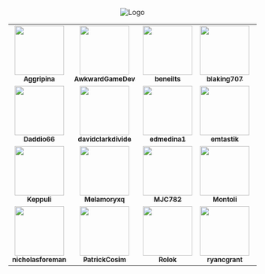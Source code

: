 <div align="center">
    
![Logo](https://avatars.githubusercontent.com/u/72576846?s=400&u=27ff91ebade0578e0ed52813c1b7dac40db8d80b&v=4)

</div>

<table>
    <tr>
        <td align="center"><a href="https://github.com/Aggripina">
            <img src="https://avatars.githubusercontent.com/u/68454134?v=4?s=100" width="100px;" alt=""/><br />
            <sub><b>Aggripina</b></sub></a><br />
        </td>
        <td align="center"><a href="https://github.com/AwkwardGameDev">
            <img src="https://avatars.githubusercontent.com/u/55956768?v=4?s=100" width="100px;" alt=""/><br />
            <sub><b>AwkwardGameDev</b></sub></a><br />
        </td>
        <td align="center"><a href="https://github.com/beneilts">
            <img src="https://avatars.githubusercontent.com/u/36256880?v=4?s=100" width="100px;" alt=""/><br />
            <sub><b>beneilts</b></sub></a><br />
        </td>
        <td align="center"><a href="https://github.com/blaking707">
            <img src="https://avatars.githubusercontent.com/u/46813060?v=4?s=100" width="100px;" alt=""/><br />
            <sub><b>blaking707</b></sub></a><br />
        </td>
        <td align="center"><a href="https://github.com/BuckmonsterCORE">
            <img src="https://avatars.githubusercontent.com/u/58750748?v=4?s=100" width="100px;" alt=""/><br />
            <sub><b>BuckmonsterCORE</b></sub></a><br />
        </td>
        <td align="center"><a href="https://github.com/CoderzNation">
            <img src="https://avatars.githubusercontent.com/u/17634295?v=4?s=100" width="100px;" alt=""/><br />
            <sub><b>CoderzNation</b></sub></a><br />
        </td>
    </tr>
    <tr>
        <td align="center"><a href="https://github.com/Daddio66">
            <img src="https://avatars.githubusercontent.com/u/13610914?v=4?s=100" width="100px;" alt=""/><br />
            <sub><b>Daddio66</b></sub></a><br />
        </td>
        <td align="center"><a href="https://github.com/davidclarkdivide">
            <img src="https://avatars.githubusercontent.com/u/28601432?v=4?s=100" width="100px;" alt=""/><br />
            <sub><b>davidclarkdivide</b></sub></a><br />
        </td>
        <td align="center"><a href="https://github.com/edmedina1">
            <img src="https://avatars.githubusercontent.com/u/60021740?v=4?s=100" width="100px;" alt=""/><br />
            <sub><b>edmedina1</b></sub></a><br />
        </td>
        <td align="center"><a href="https://github.com/emtastik">
            <img src="https://avatars.githubusercontent.com/u/6035115?v=4?s=100" width="100px;" alt=""/><br />
            <sub><b>emtastik</b></sub></a><br />
        </td>
        <td align="center"><a href="https://github.com/gabrielAtManticore">
            <img src="https://avatars.githubusercontent.com/u/25258203?v=4?s=100" width="100px;" alt=""/><br />
            <sub><b>gabrielAtManticore</b></sub></a><br />
        </td>
        <td align="center"><a href="https://github.com/junster09">
            <img src="https://avatars.githubusercontent.com/u/27649149?v=4?s=100" width="100px;" alt=""/><br />
            <sub><b>junster09</b></sub></a><br />
        </td>
    </tr>
    <tr>
        <td align="center"><a href="https://github.com/Keppuli">
            <img src="https://avatars.githubusercontent.com/u/34177254?v=4?s=100" width="100px;" alt=""/><br />
            <sub><b>Keppuli</b></sub></a><br />
        </td>
        <td align="center"><a href="https://github.com/Melamoryxq">
            <img src="https://avatars.githubusercontent.com/u/70032767?v=4?s=100" width="100px;" alt=""/><br />
            <sub><b>Melamoryxq</b></sub></a><br />
        </td>
        <td align="center"><a href="https://github.com/MJC782">
            <img src="https://avatars.githubusercontent.com/u/62568866?v=4?s=100" width="100px;" alt=""/><br />
            <sub><b>MJC782</b></sub></a><br />
        </td>
        <td align="center"><a href="https://github.com/Montoli">
            <img src="https://avatars.githubusercontent.com/u/194759?v=4?s=100" width="100px;" alt=""/><br />
            <sub><b>Montoli</b></sub></a><br />
        </td>
        <td align="center"><a href="https://github.com/morticai">
            <img src="https://avatars.githubusercontent.com/u/1882524?v=4?s=100" width="100px;" alt=""/><br />
            <sub><b>morticai</b></sub></a><br />
        </td>
        <td align="center"><a href="https://github.com/Mucusinator">
            <img src="https://avatars.githubusercontent.com/u/13678882?v=4?s=100" width="100px;" alt=""/><br />
            <sub><b>Mucusinator</b></sub></a><br />
        </td>
    </tr>
    <tr>
        <td align="center"><a href="https://github.com/nicholasforeman">
            <img src="https://avatars.githubusercontent.com/u/39781044?v=4?s=100" width="100px;" alt=""/><br />
            <sub><b>nicholasforeman</b></sub></a><br />
        </td>
        <td align="center"><a href="https://github.com/PatrickCosim">
            <img src="https://avatars.githubusercontent.com/u/55603848?v=4?s=100" width="100px;" alt=""/><br />
            <sub><b>PatrickCosim</b></sub></a><br />
        </td>
        <td align="center"><a href="https://github.com/Rolok">
            <img src="https://avatars.githubusercontent.com/u/16053610?v=4?s=100" width="100px;" alt=""/><br />
            <sub><b>Rolok</b></sub></a><br />
        </td>
        <td align="center"><a href="https://github.com/ryancgrant">
            <img src="https://avatars.githubusercontent.com/u/27972135?v=4?s=100" width="100px;" alt=""/><br />
            <sub><b>ryancgrant</b></sub></a><br />
        </td>
        <td align="center"><a href="https://github.com/Waffle3z">
            <img src="https://avatars.githubusercontent.com/u/4744353?v=4?s=100" width="100px;" alt=""/><br />
            <sub><b>Waffle3z</b></sub></a><br />
        </td>
        <td align="center"><a href="https://github.com/WitcherSilver">
            <img src="https://avatars.githubusercontent.com/u/68162122?v=4?s=100" width="100px;" alt=""/><br />
            <sub><b>WitcherSilver</b></sub></a><br />
        </td>
    </tr>
</table>
